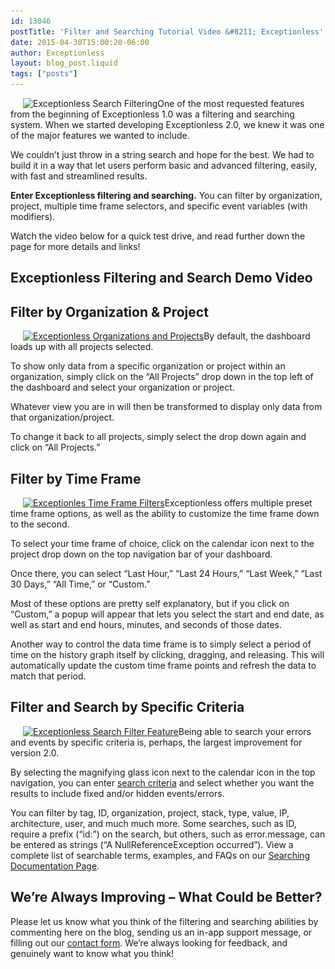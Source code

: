 ```yaml
---
id: 13046
postTitle: 'Filter and Searching Tutorial Video &#8211; Exceptionless'
date: 2015-04-30T15:00:20-06:00
author: Exceptionless
layout: blog_post.liquid
tags: ["posts"]
---
```

<img loading="lazy" class="alignright wp-image-13067 size-full" style="margin-left: 20px;" src="/assets/filter-search.png" alt="Exceptionless Search Filtering" width="260" height="260" data-id="13054" srcset="/assets/filter-search.png 260w, /assets/filter-search-150x150.png 150w" sizes="(max-width: 260px) 100vw, 260px" />One of the most requested features from the beginning of Exceptionless 1.0 was a filtering and searching system. When we started developing Exceptionless 2.0, we knew it was one of the major features we wanted to include.

We couldn&#8217;t just throw in a string search and hope for the best. We had to build it in a way that let users perform basic and advanced filtering, easily, with fast and streamlined results.

**Enter Exceptionless filtering and searching.** You can filter by organization, project, multiple time frame selectors, and specific event variables (with modifiers).

Watch the video below for a quick test drive, and read further down the page for more details and links!<!--more-->

## Exceptionless Filtering and Search Demo Video

<div class="videoWrapper" style="margin-bottom: 20px;">
</div>

## Filter by Organization & Project

[<img loading="lazy" class="alignright size-medium wp-image-13047" style="margin-left: 20px;" src="/assets/filter-by-project-organization-300x208.png" alt="Exceptionless Organizations and Projects" width="300" height="208" data-id="13047" srcset="/assets/filter-by-project-organization-300x208.png 300w, /assets/filter-by-project-organization.png 593w" sizes="(max-width: 300px) 100vw, 300px" />](/_site/assets/filter-by-project-organization.png)By default, the dashboard loads up with all projects selected.

To show only data from a specific organization or project within an organization, simply click on the &#8220;All Projects&#8221; drop down in the top left of the dashboard and select your organization or project.

Whatever view you are in will then be transformed to display only data from that organization/project.

To change it back to all projects, simply select the drop down again and click on &#8220;All Projects.&#8221;

## Filter by Time Frame

[<img loading="lazy" class="alignright size-medium wp-image-13048" style="margin-left: 20px;" src="/assets/filter-by-timeframe-300x205.png" alt="Exceptionles Time Frame Filters" width="300" height="205" data-id="13048" srcset="/assets/filter-by-timeframe-300x205.png 300w, /assets/filter-by-timeframe.png 675w" sizes="(max-width: 300px) 100vw, 300px" />](/_site/assets/filter-by-timeframe.png)Exceptionless offers multiple preset time frame options, as well as the ability to customize the time frame down to the second.

To select your time frame of choice, click on the calendar icon next to the project drop down on the top navigation bar of your dashboard.

Once there, you can select &#8220;Last Hour,&#8221; &#8220;Last 24 Hours,&#8221; &#8220;Last Week,&#8221; &#8220;Last 30 Days,&#8221; &#8220;All Time,&#8221; or &#8220;Custom.&#8221;

Most of these options are pretty self explanatory, but if you click on &#8220;Custom,&#8221; a popup will appear that lets you select the start and end date, as well as start and end hours, minutes, and seconds of those dates.

Another way to control the data time frame is to simply select a period of time on the history graph itself by clicking, dragging, and releasing. This will automatically update the custom time frame points and refresh the data to match that period.

## Filter and Search by Specific Criteria

[<img loading="lazy" class="alignright wp-image-13063 size-medium" style="margin-left: 20px;" src="/assets/filter-by-search-filter-criteria-300x203.png" alt="Exceptionless Search Filter Feature" width="300" height="203" data-id="13049" srcset="/assets/filter-by-search-filter-criteria-300x203.png 300w, /assets/filter-by-search-filter-criteria.png 774w" sizes="(max-width: 300px) 100vw, 300px" />](/_site/assets/filter-by-search-filter-criteria.png)Being able to search your errors and events by specific criteria is, perhaps, the largest improvement for version 2.0.

By selecting the magnifying glass icon next to the calendar icon in the top navigation, you can enter <a title="Exceptionless Search Filter Documentation" href="http://docs.exceptionless.com/contents/search/" target="_blank">search criteria</a> and select whether you want the results to include fixed and/or hidden events/errors.

You can filter by tag, ID, organization, project, stack, type, value, IP, architecture, user, and much much more. Some searches, such as ID, require a prefix (&#8220;id:&#8221;) on the search, but others, such as error.message, can be entered as strings (&#8220;A NullReferenceException occurred&#8221;). View a complete list of searchable terms, examples, and FAQs on our <a title="Exceptionless Search Documentation" href="http://docs.exceptionless.com/contents/search/" target="_blank">Searching Documentation Page</a>.

## We&#8217;re Always Improving &#8211; What Could be Better?

Please let us know what you think of the filtering and searching abilities by commenting here on the blog, sending us an in-app support message, or filling out our [contact form](/contact/ "Exceptionless Contact Form"). We&#8217;re always looking for feedback, and genuinely want to know what you think!
